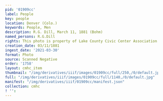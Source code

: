 ```yaml
---
pid: '01909cc'
label: People
key: people
location: Denver (Colo.)
keywords: People, Men
description: R.G. Dill, March 11, 1881 (Bohm)
named_persons: R.G.Dill
rights: This photo is property of Lake County Civic Center Association.
creation_date: 03/11/1881
ingest_date: '2021-03-30'
format: Photo
source: Scanned Negative
order: '1758'
layout: cmhc_item
thumbnail: "/img/derivatives/iiif/images/01909cc/full/250,/0/default.jpg"
full: "/img/derivatives/iiif/images/01909cc/full/1140,/0/default.jpg"
manifest: "/img/derivatives/iiif/01909cc/manifest.json"
collection: cmhc
! '': 
---
```


